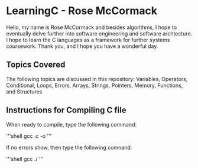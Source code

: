 # LearningC - Rose McCormack

Hello, my name is Rose McCormack and besides algorithms, I hope to eventually
delve further into software engineering and software archtecture. I hope to 
learn the C languages as a framework for further systems coursework. Thank 
you, and I hope you have a wonderful day. 

## Topics Covered

The following topics are discussed in this repository: Variables, Operators, Conditional, Loops, Errors, Arrays, Strings, Pointers, Memory, Functions, and Structures

## Instructions for Compiling C file

When ready to compile, type the following command: 

'''shell
gcc <file-name>.c -o <file-name>
'''

If no errors show, then type the following comnand: 

'''shell
gcc ./<file-name>
'''